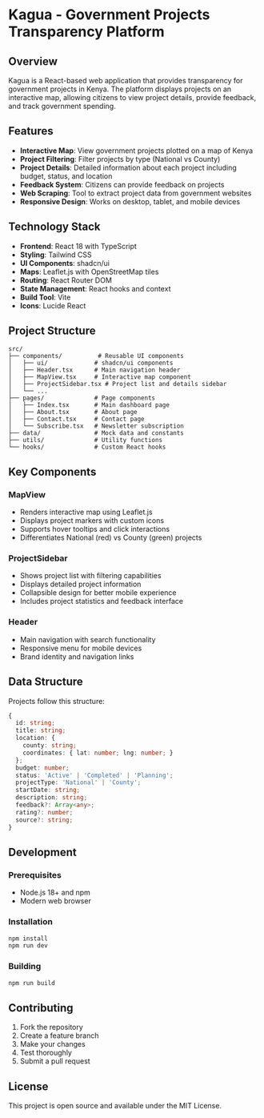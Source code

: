 
# Kagua - Government Projects Transparency Platform

## Overview

Kagua is a React-based web application that provides transparency for government projects in Kenya. The platform displays projects on an interactive map, allowing citizens to view project details, provide feedback, and track government spending.

## Features

- **Interactive Map**: View government projects plotted on a map of Kenya
- **Project Filtering**: Filter projects by type (National vs County)
- **Project Details**: Detailed information about each project including budget, status, and location
- **Feedback System**: Citizens can provide feedback on projects
- **Web Scraping**: Tool to extract project data from government websites
- **Responsive Design**: Works on desktop, tablet, and mobile devices

## Technology Stack

- **Frontend**: React 18 with TypeScript
- **Styling**: Tailwind CSS
- **UI Components**: shadcn/ui
- **Maps**: Leaflet.js with OpenStreetMap tiles
- **Routing**: React Router DOM
- **State Management**: React hooks and context
- **Build Tool**: Vite
- **Icons**: Lucide React

## Project Structure

```
src/
├── components/          # Reusable UI components
│   ├── ui/             # shadcn/ui components
│   ├── Header.tsx      # Main navigation header
│   ├── MapView.tsx     # Interactive map component
│   ├── ProjectSidebar.tsx # Project list and details sidebar
│   └── ...
├── pages/              # Page components
│   ├── Index.tsx       # Main dashboard page
│   ├── About.tsx       # About page
│   ├── Contact.tsx     # Contact page
│   └── Subscribe.tsx   # Newsletter subscription
├── data/               # Mock data and constants
├── utils/              # Utility functions
└── hooks/              # Custom React hooks
```

## Key Components

### MapView
- Renders interactive map using Leaflet.js
- Displays project markers with custom icons
- Supports hover tooltips and click interactions
- Differentiates National (red) vs County (green) projects

### ProjectSidebar
- Shows project list with filtering capabilities
- Displays detailed project information
- Collapsible design for better mobile experience
- Includes project statistics and feedback interface

### Header
- Main navigation with search functionality
- Responsive menu for mobile devices
- Brand identity and navigation links

## Data Structure

Projects follow this structure:
```typescript
{
  id: string;
  title: string;
  location: {
    county: string;
    coordinates: { lat: number; lng: number; }
  };
  budget: number;
  status: 'Active' | 'Completed' | 'Planning';
  projectType: 'National' | 'County';
  startDate: string;
  description: string;
  feedback?: Array<any>;
  rating?: number;
  source?: string;
}
```

## Development

### Prerequisites
- Node.js 18+ and npm
- Modern web browser

### Installation
```bash
npm install
npm run dev
```

### Building
```bash
npm run build
```

## Contributing

1. Fork the repository
2. Create a feature branch
3. Make your changes
4. Test thoroughly
5. Submit a pull request

## License

This project is open source and available under the MIT License.
